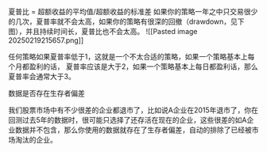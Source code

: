 夏普比 = 超额收益的平均值/超额收益的标准差
如果你的策略一年之中只交易很少的几次，夏普率就不会太高，如果你的策略有很深的回撤（drawdown，见下图），并且持续时间长，夏普比也不会太高。
![[Pasted image 20250219215657.png]]

任何策略如果夏普率低于1，这就是一个不太合适的策略，如果一个策略基本上每个月都盈利的话， 夏普率应该是大于2，如果一个策略基本上每日都盈利话，那么夏普率会通常大于3。

数据是否存在生存者偏差

我们股票市场中有不少很差的企业都退市了，比如说A企业在2015年退市了，你在回测过去5年的数据时，很可能只选择了还存活在现在的企业，这些很差的如A企业数据并不包含，那么你使用的数据就存在了生存者偏差，自动的排除了已经被市场淘汰的企业。
